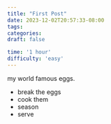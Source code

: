 ```yaml
---
title: "First Post"
date: 2023-12-02T20:57:33-08:00
tags:
categories:
draft: false

time: '1 hour'
difficulty: 'easy'
---
```


my world famous eggs.

- break the eggs
- cook them
- season
- serve
